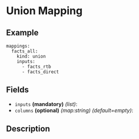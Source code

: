 # Union Mapping

## Example

```
mappings:
  facts_all:
    kind: union
    inputs:
      - facts_rtb
      - facts_direct
```


## Fields
 * `inputs` **(mandatory)** *(list)*:
 * `columns` **(optional)** *(map:string)* *(default=empty)*:


## Description
